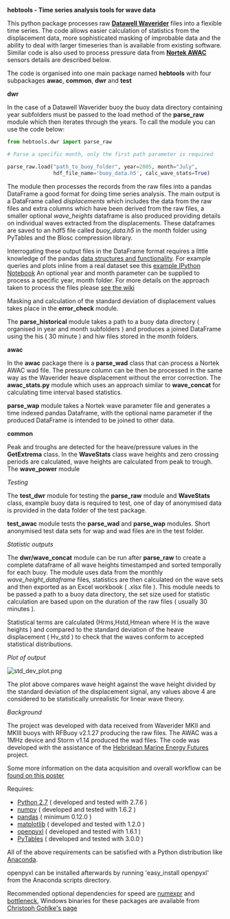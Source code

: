 **hebtools - Time series analysis tools for wave data** 

This python package processes raw **[Datawell
Waverider](http://www.datawell.nl)** files into a flexible time series. The code
allows easier calculation of statistics from the displacement data, more
sophisticated masking of improbable data and the ability to deal with larger
timeseries than is available from existing software. Similar code is also used
to process pressure data from **[Nortek
AWAC](http://www.nortek-as.com/en/products/wave-systems/awac)** sensors details
are described below. 

The code is organised into one main package named **hebtools** with four
subpackages **awac**, **common**, **dwr** and **test**

**dwr** 

In the case of a Datawell Waverider buoy the buoy data directory containing year
subfolders must be passed to the load method of the **parse_raw** module which
then iterates through the years. To call the module you can use the code below: 
```python
from hebtools.dwr import parse_raw 

# Parse a specific month, only the first path parameter is required

parse_raw.load("path_to_buoy_folder", year=2005, month="July", 
               hdf_file_name='buoy_data.h5', calc_wave_stats=True)
```
The module then processes the records from the raw files into a pandas 
DataFrame a good format for doing time series analysis. The main output is a 
DataFrame called *displacements* which includes the data from the raw files and
 extra columns which have been derived from the raw files, a smaller optional 
*wave_heights* dataframe is also produced providing details on individual waves
 extracted from the displacements. These dataframes are saved to an hdf5 file 
 called *buoy_data.h5* in the month folder using PyTables and the Blosc 
 compression library.

Interrogating these output files in the DataFrame format requires a little 
knowledge of the pandas [data structures and 
functionality](http://pandas.pydata.org/pandas-docs/stable/10min.html). For
example queries and plots inline from a real dataset see this [example IPython
Notebook](http://nbviewer.ipython.org/urls/bitbucket.org/jamesmorrison/hebtools/raw/d18d0e8390202b2f04a2e591c2dc3759a80f3f42/outputs/Visualising_displacement_data.ipynb?create=1)
An optional year and month parameter can be supplied to process a specific year, month folder. 
For more details on the approach taken to process the files please [see the
wiki](https://bitbucket.org/jamesmorrison/hebtools/wiki/Home) 

Masking and calculation of the standard deviation of displacement values takes
place in the **error_check** module. 

The **parse_historical** module takes a path to a buoy data directory ( 
organised in year and month subfolders ) and produces a joined 
DataFrame using the his ( 30 minute ) and hiw files stored in the month folders.

**awac** 

In the **awac** package there is a **parse_wad** class that can process a Nortek
AWAC wad file. The pressure column can be then be processed in the same way as
the Waverider heave displacement without the error correction. The 
**awac\_stats.py** module which uses an approach similar to **wave\_concat** for
calculating time interval based statistics. 

**parse_wap** module takes a Nortek wave parameter file and generates a time 
indexed pandas Dataframe, with the optional name parameter if the produced 
DataFrame is intended to be joined to other data.

**common** 

Peak and troughs are detected for the heave/pressure values in the
**GetExtrema** class. In the **WaveStats** class wave heights and zero crossing
periods are calculated, wave heights are calculated from peak to trough. The
**wave_power** module 

*Testing*

The **test\_dwr** module for testing the **parse\_raw** module and **WaveStats**
class, example buoy data is required to test, one of day of anonymised data is 
provided in the data folder of the test package. 

**test\_awac** module tests the **parse\_wad** and **parse\_wap** modules. Short 
anonymised test data sets for wap and wad files are in the test folder.

*Statistic outputs* 

The **dwr/wave\_concat** module can be run after **parse_raw** to create a
complete dataframe of all wave heights timestamped and sorted temporally for
each buoy. The module uses data from the monthly *wave_height_dataframe* files,
statistics are then calculated on the wave sets and then exported as an Excel
workbook ( .xlsx file ). This module needs to be passed a path to a buoy data
directory, the set size used for statistic calculation are based upon on the 
duration of the raw files ( usually 30 minutes ). 

Statistical terms are calculated (Hrms,Hstd,Hmean where H is the wave heights )
and compared to the standard deviation of the heave displacement ( Hv_std ) to 
check that the waves conform to accepted statistical distributions.  

*Plot of output*

![std_dev_plot.png](https://bitbucket.org/jamesmorrison/hebtools/raw/ac7de53a961a9114031c88210153760f4ff278ab/images/std_dev_plot.png)

The plot above compares wave height against the wave height divided by the 
standard deviation of the displacement signal, any values above 4 are 
considered to be statistically unrealistic for linear wave theory.

*Background*

The project was developed with data received from Waverider MKII and MKIII buoys
with RFBuoy v2.1.27 producing the raw files. The AWAC was a 1MHz device and
Storm v1.14 produced the wad files. The code was developed with the assistance
of the [Hebridean Marine Energy Futures](http://hebmarine.com) project. 

Some more information on the data acquisition and overall workflow can be [found
on this poster](http://www.academia.edu/3231377/hebtools_Time_series_analysis_tools_for_wave_sensor_data)

Requires: 

- [Python 2.7](http://python.org/download/) ( developed and tested with 2.7.6 ) 
- [numpy](http://numpy.scipy.org) ( developed and tested with 1.6.2 ) 
- [pandas](http://pandas.pydata.org) ( minimum 0.12.0 ) 
- [matplotlib](http://matplotlib.org) ( developed and tested with 1.2.0 ) 
- [openpyxl](http://bitbucket.org/ericgazoni/openpyxl/src) ( developed and
  tested with 1.6.1 )
- [PyTables](http://pytables.org) ( developed and tested with 3.0.0 )

All of the above requirements can be satisfied with a Python distribution
like [Anaconda](http://continuum.io/downloads.html). 

openpyxl can be installed afterwards by running 'easy_install openpyxl' from the
Anaconda scripts directory. 

Recommended optional dependencies for speed are
[numexpr](https://code.google.com/p/numexpr/) and
[bottleneck](https://pypi.python.org/pypi/Bottleneck), Windows binaries for
these packages are available from [Christoph Gohlke's
page](http://www.lfd.uci.edu/~gohlke/pythonlibs/)

